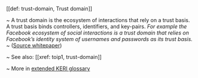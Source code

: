 [[def: trust-domain, Trust domain]]

~ A trust domain is the ecosystem of interactions that rely on a trust basis. A trust basis binds controllers, identifiers, and key-pairs. _For example the Facebook ecosystem of social interactions is a trust domain that relies on Facebook’s identity system of usernames and passwords as its trust basis._  
~ ([Source whitepaper](https://github.com/SmithSamuelM/Papers/blob/master/whitepapers/KERI_WP_2.x.web.pdf))

~ See also: [[xref: toip1, trust-domain]]

~ More in <a href="https://weboftrust.github.io/WOT-terms/docs/glossary/trust-domain">extended KERI glossary</a>

